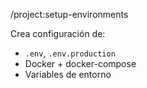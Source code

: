 /project:setup-environments

Crea configuración de:
- `.env`, `.env.production`
- Docker + docker-compose
- Variables de entorno
